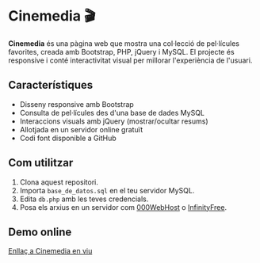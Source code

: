 # Cinemedia 🎬

**Cinemedia** és una pàgina web que mostra una col·lecció de pel·lícules favorites, creada amb Bootstrap, PHP, jQuery i MySQL. El projecte és responsive i conté interactivitat visual per millorar l'experiència de l'usuari.

## Característiques

-  Disseny responsive amb Bootstrap
-  Consulta de pel·lícules des d'una base de dades MySQL
- Interaccions visuals amb jQuery (mostrar/ocultar resums)
-  Allotjada en un servidor online gratuït
-  Codi font disponible a GitHub

## Com utilitzar

1. Clona aquest repositori.
2. Importa `base_de_datos.sql` en el teu servidor MySQL.
3. Edita `db.php` amb les teves credencials.
4. Posa els arxius en un servidor com [000WebHost](https://000webhost.com) o [InfinityFree](https://infinityfree.net).

## Demo online

 [Enllaç a Cinemedia en viu](https://tuenllaçgratuit.000webhostapp.com)
